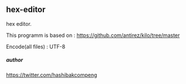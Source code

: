 ## hex-editor
hex editor.

This programm is based on : https://github.com/antirez/kilo/tree/master

Encode(all files) : UTF-8

##### author
https://twitter.com/hashibakcompeng
